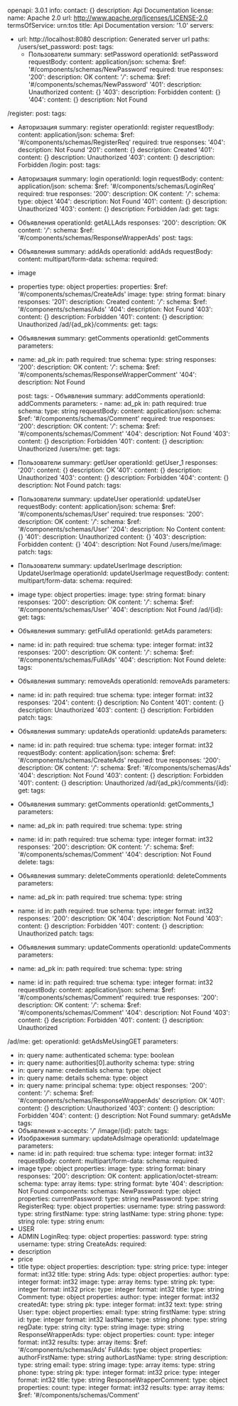 openapi: 3.0.1
info:
contact: {}
description: Api Documentation
license:
name: Apache 2.0
url: http://www.apache.org/licenses/LICENSE-2.0
termsOfService: urn:tos
title: Api Documentation
version: '1.0'
servers:
- url: http://localhost:8080
  description: Generated server url
  paths:
  /users/set_password:
  post:
  tags:
  - Пользователи
  summary: setPassword
  operationId: setPassword
  requestBody:
  content:
  application/json:
  schema:
  $ref: '#/components/schemas/NewPassword'
  required: true
  responses:
  '200':
  description: OK
  content:
  '*/*':
  schema:
  $ref: '#/components/schemas/NewPassword'
  '401':
  description: Unauthorized
  content: {}
  '403':
  description: Forbidden
  content: {}
  '404':
  content: {}
  description: Not Found

/register:
post:
tags:
- Авторизация
summary: register
operationId: register
requestBody:
content:
application/json:
schema:
$ref: '#/components/schemas/RegisterReq'
required: true
responses:
'404':
description: Not Found
'201':
content: {}
description: Created
'401':
content: {}
description: Unauthorized
'403':
content: {}
description: Forbidden
/login:
post:
tags:
- Авторизация
summary: login
operationId: login
requestBody:
content:
application/json:
schema:
$ref: '#/components/schemas/LoginReq'
required: true
responses:
'200':
description: OK
content:
'*/*':
schema:
type: object
'404':
description: Not Found
'401':
content: {}
description: Unauthorized
'403':
content: {}
description: Forbidden
/ad:
get:
tags:
- Объявления
operationId: getALLAds
responses:
'200':
description: OK
content:
'*/*':
schema:
$ref: '#/components/schemas/ResponseWrapperAds'
post:
tags:
- Объявления
summary: addAds
operationId: addAds
requestBody:
content:
multipart/form-data:
schema:
required:
- image
- properties
type: object
properties:
properties:
$ref: '#/components/schemas/CreateAds'
image:
type: string
format: binary
responses:
'201':
description: Created
content:
'*/*':
schema:
$ref: '#/components/schemas/Ads'
'404':
description: Not Found
'403':
content: {}
description: Forbidden
'401':
content: {}
description: Unauthorized
/ad/{ad_pk}/comments:
get:
tags:
- Объявления
summary: getComments
operationId: getComments
parameters:
- name: ad_pk
in: path
required: true
schema:
type: string
responses:
'200':
description: OK
content:
'*/*':
schema:
$ref: '#/components/schemas/ResponseWrapperComment'
'404':
description: Not Found

    post:
      tags:
        - Объявления
      summary: addComments
      operationId: addComments
      parameters:
        - name: ad_pk
          in: path
          required: true
          schema:
            type: string
      requestBody:
        content:
          application/json:
            schema:
              $ref: '#/components/schemas/Comment'
        required: true
      responses:
        '200':
          description: OK
          content:
            '*/*':
              schema:
                $ref: '#/components/schemas/Comment'
        '404':
          description: Not Found
        '403':
          content: {}
          description: Forbidden
        '401':
          content: {}
          description: Unauthorized
/users/me:
get:
tags:
- Пользователи
summary: getUser
operationId: getUser_1
responses:
'200':
content: {}
description: OK
'401':
content: {}
description: Unauthorized
'403':
content: {}
description: Forbidden
'404':
content: {}
description: Not Found
patch:
tags:
- Пользователи
summary: updateUser
operationId: updateUser
requestBody:
content:
application/json:
schema:
$ref: '#/components/schemas/User'
required: true
responses:
'200':
description: OK
content:
'*/*':
schema:
$ref: '#/components/schemas/User'
'204':
description: No Content
content: {}
'401':
description: Unauthorized
content: {}
'403':
description: Forbidden
content: {}
'404':
description: Not Found
/users/me/image:
patch:
tags:
- Пользователи
summary: updateUserImage
description: UpdateUserImage
operationId: updateUserImage
requestBody:
content:
multipart/form-data:
schema:
required:
- image
type: object
properties:
image:
type: string
format: binary
responses:
'200':
description: OK
content:
'*/*':
schema:
$ref: '#/components/schemas/User'
'404':
description: Not Found
/ad/{id}:
get:
tags:
- Объявления
summary: getFullAd
operationId: getAds
parameters:
- name: id
in: path
required: true
schema:
type: integer
format: int32
responses:
'200':
description: OK
content:
'*/*':
schema:
$ref: '#/components/schemas/FullAds'
'404':
description: Not Found
delete:
tags:
- Объявления
summary: removeAds
operationId: removeAds
parameters:
- name: id
in: path
required: true
schema:
type: integer
format: int32
responses:
'204':
content: {}
description: No Content
'401':
content: {}
description: Unauthorized
'403':
content: {}
description: Forbidden
patch:
tags:
- Объявления
summary: updateAds
operationId: updateAds
parameters:
- name: id
in: path
required: true
schema:
type: integer
format: int32
requestBody:
content:
application/json:
schema:
$ref: '#/components/schemas/CreateAds'
required: true
responses:
'200':
description: OK
content:
'*/*':
schema:
$ref: '#/components/schemas/Ads'
'404':
description: Not Found
'403':
content: {}
description: Forbidden
'401':
content: {}
description: Unauthorized
/ad/{ad_pk}/comments/{id}:
get:
tags:
- Объявления
summary: getComments
operationId: getComments_1
parameters:
- name: ad_pk
in: path
required: true
schema:
type: string
- name: id
in: path
required: true
schema:
type: integer
format: int32
responses:
'200':
description: OK
content:
'*/*':
schema:
$ref: '#/components/schemas/Comment'
'404':
description: Not Found
delete:
tags:
- Объявления
summary: deleteComments
operationId: deleteComments
parameters:
- name: ad_pk
in: path
required: true
schema:
type: string
- name: id
in: path
required: true
schema:
type: integer
format: int32
responses:
'200':
description: OK
'404':
description: Not Found
'403':
content: {}
description: Forbidden
'401':
content: {}
description: Unauthorized
patch:
tags:
- Объявления
summary: updateComments
operationId: updateComments
parameters:
- name: ad_pk
in: path
required: true
schema:
type: string
- name: id
in: path
required: true
schema:
type: integer
format: int32
requestBody:
content:
application/json:
schema:
$ref: '#/components/schemas/Comment'
required: true
responses:
'200':
description: OK
content:
'*/*':
schema:
$ref: '#/components/schemas/Comment'
'404':
description: Not Found
'403':
content: {}
description: Forbidden
'401':
content: {}
description: Unauthorized

/ad/me:
get:
operationId: getAdsMeUsingGET
parameters:
- in: query
name: authenticated
schema:
type: boolean
- in: query
name: authorities[0].authority
schema:
type: string
- in: query
name: credentials
schema:
type: object
- in: query
name: details
schema:
type: object
- in: query
name: principal
schema:
type: object
responses:
'200':
content:
'*/*':
schema:
$ref: '#/components/schemas/ResponseWrapperAds'
description: OK
'401':
content: {}
description: Unauthorized
'403':
content: {}
description: Forbidden
'404':
content: {}
description: Not Found
summary: getAdsMe
tags:
- Объявления
x-accepts: '*/*'
/image/{id}:
patch:
tags:
- Изображения
summary: updateAdsImage
operationId: updateImage
parameters:
- name: id
in: path
required: true
schema:
type: integer
format: int32
requestBody:
content:
multipart/form-data:
schema:
required:
- image
type: object
properties:
image:
type: string
format: binary
responses:
'200':
description: OK
content:
application/octet-stream:
schema:
type: array
items:
type: string
format: byte
'404':
description: Not Found
components:
schemas:
NewPassword:
type: object
properties:
currentPassword:
type: string
newPassword:
type: string
RegisterReq:
type: object
properties:
username:
type: string
password:
type: string
firstName:
type: string
lastName:
type: string
phone:
type: string
role:
type: string
enum:
- USER
- ADMIN
LoginReq:
type: object
properties:
password:
type: string
username:
type: string
CreateAds:
required:
- description
- price
- title
type: object
properties:
description:
type: string
price:
type: integer
format: int32
title:
type: string
Ads:
type: object
properties:
author:
type: integer
format: int32
image:
type: array
items:
type: string
pk:
type: integer
format: int32
price:
type: integer
format: int32
title:
type: string
Comment:
type: object
properties:
author:
type: integer
format: int32
createdAt:
type: string
pk:
type: integer
format: int32
text:
type: string
User:
type: object
properties:
email:
type: string
firstName:
type: string
id:
type: integer
format: int32
lastName:
type: string
phone:
type: string
regDate:
type: string
city:
type: string
image:
type: string
ResponseWrapperAds:
type: object
properties:
count:
type: integer
format: int32
results:
type: array
items:
$ref: '#/components/schemas/Ads'
FullAds:
type: object
properties:
authorFirstName:
type: string
authorLastName:
type: string
description:
type: string
email:
type: string
image:
type: array
items:
type: string
phone:
type: string
pk:
type: integer
format: int32
price:
type: integer
format: int32
title:
type: string
ResponseWrapperComment:
type: object
properties:
count:
type: integer
format: int32
results:
type: array
items:
$ref: '#/components/schemas/Comment'
